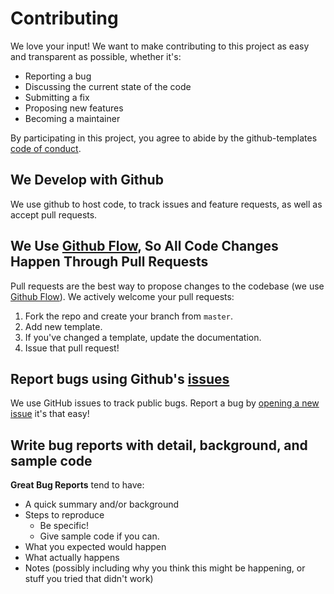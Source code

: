 # Contributing

We love your input! We want to make contributing to this project as easy and transparent as possible, whether it's:

- Reporting a bug
- Discussing the current state of the code
- Submitting a fix
- Proposing new features
- Becoming a maintainer

By participating in this project, you agree to abide by the github-templates [code of conduct](CODE_OF_CONDUCT.md).

## We Develop with Github

We use github to host code, to track issues and feature requests, as well as accept pull requests.

## We Use [Github Flow](https://guides.github.com/introduction/flow/index.html), So All Code Changes Happen Through Pull Requests

Pull requests are the best way to propose changes to the codebase (we use [Github Flow](https://guides.github.com/introduction/flow/index.html)). We actively welcome your pull requests:

1.  Fork the repo and create your branch from `master`.
2.  Add new template.
3.  If you've changed a template, update the documentation.
4.  Issue that pull request!

## Report bugs using Github's [issues](https://github.com/palashmon/github-templates/issues?q=is%3Aissue+is%3Aopen+sort%3Aupdated-desc)

We use GitHub issues to track public bugs. Report a bug by [opening a new issue](https://github.com/palashmon/github-templates/issues/new) it's that easy!

## Write bug reports with detail, background, and sample code

**Great Bug Reports** tend to have:

- A quick summary and/or background
- Steps to reproduce
  - Be specific!
  - Give sample code if you can.
- What you expected would happen
- What actually happens
- Notes (possibly including why you think this might be happening, or stuff you tried that didn't work)
